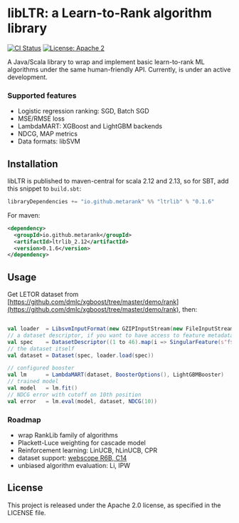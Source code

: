 # libLTR: a Learn-to-Rank algorithm library

[![CI Status](https://github.com/metarank/ltrlib/workflows/CI/badge.svg)](https://github.com/metarank/ltrlib/actions)
[![License: Apache 2](https://img.shields.io/badge/License-Apache2-green.svg)](https://opensource.org/licenses/Apache-2.0)

A Java/Scala library to wrap and implement basic learn-to-rank ML algorithms under the same
human-friendly API. Currently, is under an active development.

### Supported features

* Logistic regression ranking: SGD, Batch SGD
* MSE/RMSE loss
* LambdaMART: XGBoost and LightGBM backends
* NDCG, MAP metrics
* Data formats: libSVM 

## Installation

libLTR is published to maven-central for scala 2.12 and 2.13, so for SBT, add this snippet to `build.sbt`:
```scala
libraryDependencies += "io.github.metarank" %% "ltrlib" % "0.1.6"
```

For maven:
```xml
<dependency>
  <groupId>io.github.metarank</groupId>
  <artifactId>ltrlib_2.12</artifactId>
  <version>0.1.6</version>
</dependency>
```
## Usage

Get LETOR dataset from [https://github.com/dmlc/xgboost/tree/master/demo/rank](https://github.com/dmlc/xgboost/tree/master/demo/rank), then:
```scala

val loader  = LibsvmInputFormat(new GZIPInputStream(new FileInputStream("<path_to_file.gz>")))
// a dataset descriptor, if you want to have access to feature metadata like names
val spec    = DatasetDescriptor((1 to 46).map(i => SingularFeature(s"f$i")).toList)
// the dataset itself
val dataset = Dataset(spec, loader.load(spec))

// configured booster 
val lm      = LambdaMART(dataset, BoosterOptions(), LightGBMBooster)
// trained model
val model   = lm.fit()
// NDCG error with cutoff on 10th position
val error   = lm.eval(model, dataset, NDCG(10))

```

### Roadmap
* wrap RankLib family of algorithms
* Plackett-Luce weighting for cascade model
* Reinforcement learning: LinUCB, hLinUCB, CPR
* dataset support: [webscope R6B, C14](https://webscope.sandbox.yahoo.com/catalog.php?datatype=r)
* unbiased algorithm evaluation: Li, IPW

## License

This project is released under the Apache 2.0 license, as specified in the LICENSE file.
